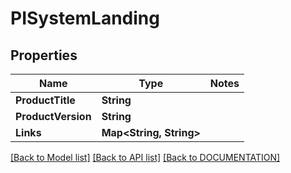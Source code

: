 # PISystemLanding

## Properties
Name | Type | Notes
------------ | ------------- | -------------
**ProductTitle** | **String**
**ProductVersion** | **String**
**Links** | **Map<String, String>**

[[Back to Model list]](../../DOCUMENTATION.md#documentation-for-models) [[Back to API list]](../../DOCUMENTATION.md#documentation-for-api-endpoints) [[Back to DOCUMENTATION]](../../DOCUMENTATION.md)
